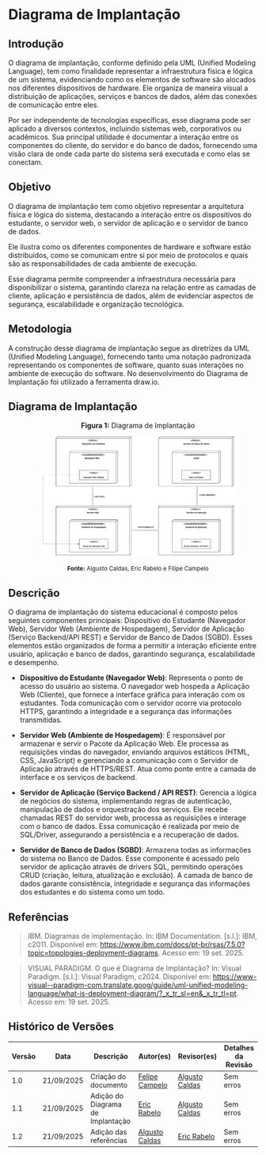 # Diagrama de Implantação 

## Introdução 

O diagrama de implantação, conforme definido pela UML (Unified Modeling Language), tem como finalidade representar a infraestrutura física e lógica de um sistema, evidenciando como os elementos de software são alocados nos diferentes dispositivos de hardware. Ele organiza de maneira visual a distribuição de aplicações, serviços e bancos de dados, além das conexões de comunicação entre eles.

Por ser independente de tecnologias específicas, esse diagrama pode ser aplicado a diversos contextos, incluindo sistemas web, corporativos ou acadêmicos. Sua principal utilidade é documentar a interação entre os componentes do cliente, do servidor e do banco de dados, fornecendo uma visão clara de onde cada parte do sistema será executada e como elas se conectam.

## Objetivo

O diagrama de implantação tem como objetivo representar a arquitetura física e lógica do sistema, destacando a interação entre os dispositivos do estudante, o servidor web, o servidor de aplicação e o servidor de banco de dados. 

Ele ilustra como os diferentes componentes de hardware e software estão distribuídos, como se comunicam entre si por meio de protocolos e quais são as responsabilidades de cada ambiente de execução.

Esse diagrama permite compreender a infraestrutura necessária para disponibilizar o sistema, garantindo clareza na relação entre as camadas de cliente, aplicação e persistência de dados, além de evidenciar aspectos de segurança, escalabilidade e organização tecnológica.

## Metodologia 

A construção desse diagrama de implantação segue as diretrizes da UML (Unified Modeling Language), fornecendo tanto uma notação padronizada representando os componentes de software, quanto suas interações no ambiente de execução do software. No desenvolvimento do Diagrama de Implantação foi utilizado a ferramenta draw.io. 


## Diagrama de Implantação

<div style="margin-left: 20px; margin-bottom: 30px; text-align: center;">
<p><b>Figura 1:</b> Diagrama de Implantação</p>
<img src="../Assets/implantacao.png" alt="Diagrama de Implantação" style="width: 80%;">
<p><small><b>Fonte:</b>  Algusto Caldas, Eric Rabelo e Filipe Campelo</small></p>
</div>

## Descrição

O diagrama de implantação do sistema educacional é composto pelos seguintes componentes principais: Dispositivo do Estudante (Navegador Web), Servidor Web (Ambiente de Hospedagem), Servidor de Aplicação (Serviço Backend/API REST) e Servidor de Banco de Dados (SGBD). Esses elementos estão organizados de forma a permitir a interação eficiente entre usuário, aplicação e banco de dados, garantindo segurança, escalabilidade e desempenho.

- **Dispositivo do Estudante (Navegador Web)**:
Representa o ponto de acesso do usuário ao sistema. O navegador web hospeda a Aplicação Web (Cliente), que fornece a interface gráfica para interação com os estudantes. Toda comunicação com o servidor ocorre via protocolo HTTPS, garantindo a integridade e a segurança das informações transmitidas.

- **Servidor Web (Ambiente de Hospedagem)**:
É responsável por armazenar e servir o Pacote da Aplicação Web. Ele processa as requisições vindas do navegador, enviando arquivos estáticos (HTML, CSS, JavaScript) e gerenciando a comunicação com o Servidor de Aplicação através de HTTPS/REST. Atua como ponte entre a camada de interface e os serviços de backend.

- **Servidor de Aplicação (Serviço Backend / API REST)**:
Gerencia a lógica de negócios do sistema, implementando regras de autenticação, manipulação de dados e orquestração dos serviços. Ele recebe chamadas REST do servidor web, processa as requisições e interage com o banco de dados. Essa comunicação é realizada por meio de SQL/Driver, assegurando a persistência e a recuperação de dados.

- **Servidor de Banco de Dados (SGBD)**:
Armazena todas as informações do sistema no Banco de Dados. Esse componente é acessado pelo servidor de aplicação através de drivers SQL, permitindo operações CRUD (criação, leitura, atualização e exclusão). A camada de banco de dados garante consistência, integridade e segurança das informações dos estudantes e do sistema como um todo.

## Referências

> IBM. Diagramas de implementação. In: IBM Documentation. [s.l.]: IBM, c2011. Disponível em: https://www.ibm.com/docs/pt-br/rsas/7.5.0?topic=topologies-deployment-diagrams. Acesso em: 19 set. 2025.

> VISUAL PARADIGM. O que é Diagrama de Implantação? In: Visual Paradigm. [s.l.]: Visual Paradigm, c2024. Disponível em: https://www-visual--paradigm-com.translate.goog/guide/uml-unified-modeling-language/what-is-deployment-diagram/?_x_tr_sl=en&_x_tr_tl=pt. Acesso em: 19 set. 2025.



## Histórico de Versões

| Versão | Data | Descrição | Autor(es) | Revisor(es) | Detalhes da Revisão |
| -- | -- | -- | -- | -- | -- |
| 1.0 | 21/09/2025 | Criação do documento | [Felipe Campelo](https://github.com/felipeacampelo) | [Algusto Caldas](https://github.com/Algusto-RC)  | Sem erros |
| 1.1 | 21/09/2025 | Adição do Diagrama de Implantação | [Eric Rabelo](https://github.com/rabelzx) | [Algusto Caldas](https://github.com/Algusto-RC)  | Sem erros |
| 1.2 | 21/09/2025 | Adição das referências | [Algusto Caldas](https://github.com/Algusto-RC)  |  [Eric Rabelo](https://github.com/rabelzx)  | Sem erros |